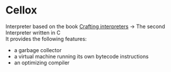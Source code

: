 # Cellox
Interpreter based on the book [Crafting interpreters](https://craftinginterpreters.com/contents.html) -> The second Interpreter written in C <br/>
It provides the following features:
* a garbage collector
* a virtual machine running its own bytecode instructions
* an optimizing compiler    
